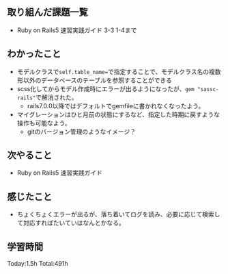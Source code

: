 ## 取り組んだ課題一覧
- Ruby on Rails5 速習実践ガイド 3-3 1-4まで
  
## わかったこと
- モデルクラスで`self.table_name=`で指定することで、モデルクラス名の複数形以外のデータベースのテーブルを参照することができる
- scss化してからモデル作成時にエラーが出るようになったが、`gem "sassc-rails"`で解消された。
  - rails7.0.0以降ではデフォルトでgemfileに書かれなくなったよう。
- マイグレーションはひと月前の状態にするなど、指定した時期に戻すような操作も可能なよう。
  - gitのバージョン管理のようなイメージ？

## 次やること
- Ruby on Rails5 速習実践ガイド
  
## 感じたこと
- ちょくちょくエラーが出るが、落ち着いてログを読み、必要に応じて検索して対応すればたいていはなんとかなる。

## 学習時間
Today:1.5h
Total:491h
